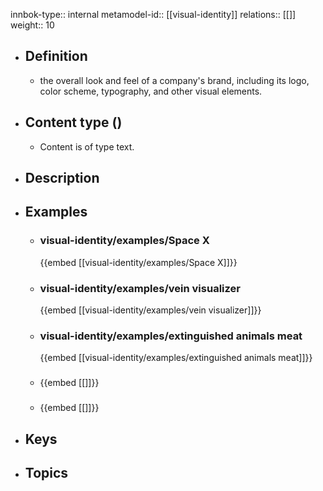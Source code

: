innbok-type:: internal
metamodel-id:: [[visual-identity]]
relations:: [[]]
weight:: 10

- ## Definition
  - the overall look and feel of a company's brand, including its logo, color scheme, typography, and other visual elements.
- ## Content type ()
  - Content is of type text.
  
- ## Description
- ## Examples
  - ### visual-identity/examples/Space X
    {{embed [[visual-identity/examples/Space X]]}}
  - ### visual-identity/examples/vein visualizer
    {{embed [[visual-identity/examples/vein visualizer]]}}
  - ### visual-identity/examples/extinguished animals meat
    {{embed [[visual-identity/examples/extinguished animals meat]]}}
  - ### 
    {{embed [[]]}}
  - ### 
    {{embed [[]]}}
  
- ## Keys
  
- ## Topics
  

